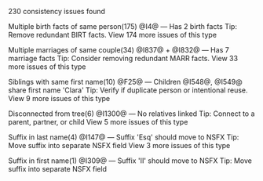230 consistency issues found

Multiple birth facts of same person(175)
@I4@ — Has 2 birth facts
Tip: Remove redundant BIRT facts.
View 174 more issues of this type

Multiple marriages of same couple(34)
@I837@ + @I832@ — Has 7 marriage facts
Tip: Consider removing redundant MARR facts.
View 33 more issues of this type

Siblings with same first name(10)
@F25@ — Children @I548@, @I549@ share first name 'Clara'
Tip: Verify if duplicate person or intentional reuse.
View 9 more issues of this type

Disconnected from tree(6)
@I1300@ — No relatives linked
Tip: Connect to a parent, partner, or child
View 5 more issues of this type

Suffix in last name(4)
@I147@ — Suffix 'Esq' should move to NSFX
Tip: Move suffix into separate NSFX field
View 3 more issues of this type

Suffix in first name(1)
@I309@ — Suffix 'II' should move to NSFX
Tip: Move suffix into separate NSFX field